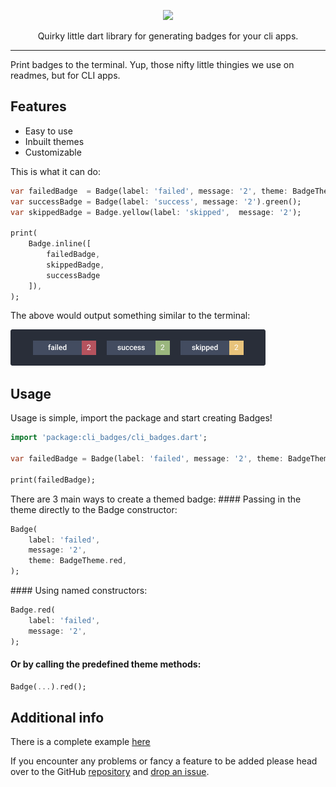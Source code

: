 <!-- 
This README describes the package. If you publish this package to pub.dev,
this README's contents appear on the landing page for your package.

For information about how to write a good package README, see the guide for
[writing package pages](https://dart.dev/guides/libraries/writing-package-pages). 

For general information about developing packages, see the Dart guide for
[creating packages](https://dart.dev/guides/libraries/create-library-packages)
and the Flutter guide for
[developing packages and plugins](https://flutter.dev/developing-packages). 
-->

<div align="center">
  
  ![](https://vectr.com/kerff/ddbmvyZmm.svg?width=600&height=300&select=aNbKxciPh)
  
  Quirky little dart library for generating badges for your cli apps.
  
  <!-- ![GitHub file size in bytes](https://img.shields.io/github/size/nombrekeff/cli-badges/index.js?style=flat-square)
  [![npm](https://img.shields.io/npm/v/cli-badges?label=version&style=flat-square)](https://www.npmjs.com/package/cli-badges)
   -->

<!-- TODO: add badges -->

</div>

---

Print badges to the terminal. Yup, those nifty little thingies we use on readmes, but for CLI apps.

## Features
* Easy to use
* Inbuilt themes
* Customizable

This is what it can do:
```dart
var failedBadge  = Badge(label: 'failed', message: '2', theme: BadgeTheme.red);
var successBadge = Badge(label: 'success', message: '2').green();
var skippedBadge = Badge.yellow(label: 'skipped',  message: '2');

print(
    Badge.inline([
        failedBadge, 
        skippedBadge, 
        successBadge
    ]),
);
```

The above would output something similar to the terminal:

![](./images/output-example.png)
## Usage

Usage is simple, import the package and start creating Badges!

```dart
import 'package:cli_badges/cli_badges.dart';

var failedBadge = Badge(label: 'failed', message: '2', theme: BadgeTheme.red);

print(failedBadge);
```

There are 3 main ways to create a themed badge:
#### Passing in the theme directly to the Badge constructor:
```dart
Badge(
    label: 'failed', 
    message: '2', 
    theme: BadgeTheme.red,
);
```

#### Using named constructors:
```dart
Badge.red(
    label: 'failed', 
    message: '2', 
);
```

#### Or by calling the predefined theme methods: 
```dart
Badge(...).red();
```

## Additional info

There is a complete example [here](https://github.com/nombrekeff/cli_badges_dart/tree/main/example)

If you encounter any problems or fancy a feature to be added please head over to the GitHub [repository](https://github.com/nombrekeff/cli_badges_dart/) and [drop an issue](https://github.com/nombrekeff/cli_badges_dart/issues/new).

